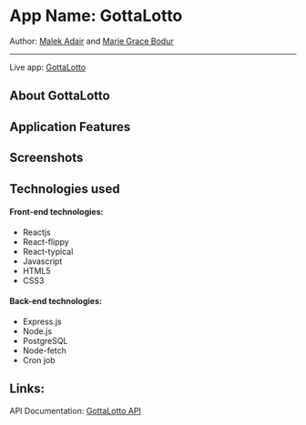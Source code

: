 # App Name: GottaLotto

Author: [Malek Adair](https://github.com/malekadair) and [Marie Grace Bodur](https://github.com/gracebodur)
***

Live app: [GottaLotto](https://malekandgrace-gottalotto.now.sh/)

## About GottaLotto

## Application Features

## Screenshots


## Technologies used
  #### Front-end technologies:
  - Reactjs
  - React-flippy
  - React-typical
  - Javascript
  - HTML5 
  - CSS3
  #### Back-end technologies: 
  - Express.js
  - Node.js
  - PostgreSQL
  - Node-fetch
  - Cron job

## Links:

API Documentation: [GottaLotto API](https://github.com/gracebodur/gottalotto-api.git)

